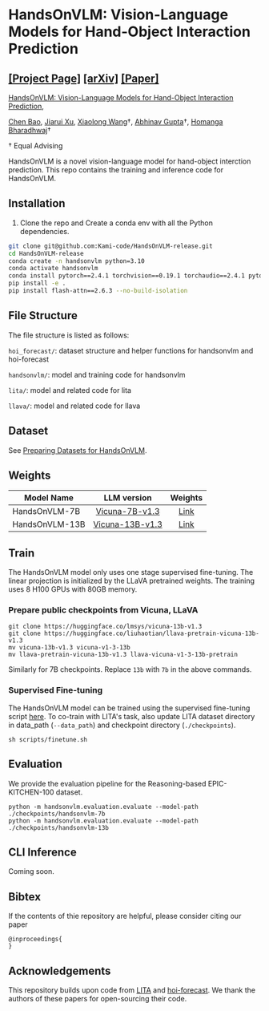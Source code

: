# HandsOnVLM: Vision-Language Models for Hand-Object Interaction Prediction

[[Project Page]](https://www.chenbao.tech/handsonvlm/) [[arXiv]]() [[Paper]]()
-----

[HandsOnVLM: Vision-Language Models for Hand-Object Interaction Prediction](https://www.chenbao.tech/handsonvlm/), 


[Chen Bao](https://chenbao.tech), [Jiarui Xu](https://jerryxu.net/), [Xiaolong Wang](https://xiaolonw.github.io/)†, [Abhinav Gupta](https://www.cs.cmu.edu/~abhinavg/)†, [Homanga Bharadhwaj](https://homangab.github.io/)†

† Equal Advising

HandsOnVLM is a novel vision-language model for hand-object interction prediction.
This repo contains the training and inference code for HandsOnVLM.

## Installation

1. Clone the repo and Create a conda env with all the Python dependencies.

```bash
git clone git@github.com:Kami-code/HandsOnVLM-release.git
cd HandsOnVLM-release
conda create -n handsonvlm python=3.10
conda activate handsonvlm
conda install pytorch==2.4.1 torchvision==0.19.1 torchaudio==2.4.1 pytorch-cuda=12.4 cuda -c pytorch -c nvidia
pip install -e .
pip install flash-attn==2.6.3 --no-build-isolation
```

## File Structure
The file structure is listed as follows:

`hoi_forecast/`: dataset structure and helper functions for handsonvlm and hoi-forecast

`handsonvlm/`: model and training code for handsonvlm

`lita/`: model and related code for lita

`llava/`: model and related code for llava

## Dataset

See [Preparing Datasets for HandsOnVLM](docs/prepare_data.md).

## Weights

| Model Name     |                           LLM version                           |                         Weights                         |
|----------------|:---------------------------------------------------------------:|:-------------------------------------------------------:|
| HandsOnVLM-7B  |  [Vicuna-7B-v1.3](https://huggingface.co/lmsys/vicuna-7b-v1.3)  | [Link](https://huggingface.co/Kami-code/handsonvlm-7b)  |
| HandsOnVLM-13B | [Vicuna-13B-v1.3](https://huggingface.co/lmsys/vicuna-13b-v1.3) | [Link](https://huggingface.co/Kami-code/handsonvlm-13b) |

## Train

The HandsOnVLM model only uses one stage supervised fine-tuning. The linear projection is initialized by the LLaVA pretrained weights. The training uses 8 H100 GPUs with 80GB memory.

### Prepare public checkpoints from Vicuna, LLaVA

```Shell
git clone https://huggingface.co/lmsys/vicuna-13b-v1.3
git clone https://huggingface.co/liuhaotian/llava-pretrain-vicuna-13b-v1.3
mv vicuna-13b-v1.3 vicuna-v1-3-13b
mv llava-pretrain-vicuna-13b-v1.3 llava-vicuna-v1-3-13b-pretrain
```
Similarly for 7B checkpoints. Replace `13b` with `7b` in the above commands.

### Supervised Fine-tuning

The HandsOnVLM model can be trained using the supervised fine-tuning script [here](scripts/finetune.sh). To co-train with LITA's task, also update LITA dataset directory in data_path (`--data_path`) and checkpoint directory (`./checkpoints`).
```Shell
sh scripts/finetune.sh
```


## Evaluation

We provide the evaluation pipeline for the Reasoning-based EPIC-KITCHEN-100 dataset.

```Shell
python -m handsonvlm.evaluation.evaluate --model-path ./checkpoints/handsonvlm-7b
python -m handsonvlm.evaluation.evaluate --model-path ./checkpoints/handsonvlm-13b

```

## CLI Inference

Coming soon.


## Bibtex

If the contents of thie repository are helpful, please consider citing our paper 

```
@inproceedings{
}
```

## Acknowledgements

This repository builds upon code from [LITA](https://github.com/NVlabs/LITA) and [hoi-forecast](https://github.com/stevenlsw/hoi-forecast). We thank the authors of these papers for open-sourcing their code.
